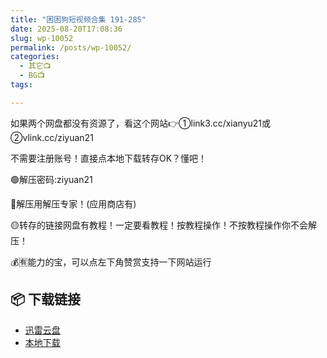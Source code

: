 ```yaml
---
title: "困困狗短视频合集 191-285"
date: 2025-08-20T17:08:36
slug: wp-10052
permalink: /posts/wp-10052/
categories:
  - 其它📺
  - BG📺
tags:

---
```


如果两个网盘都没有资源了，看这个网站👉①link3.cc/xianyu21或②vlink.cc/ziyuan21

不需要注册账号！直接点本地下载转存OK？懂吧！

🟢解压密码:ziyuan21

🔵解压用解压专家！(应用商店有)

🟡转存的链接网盘有教程！一定要看教程！按教程操作！不按教程操作你不会解压！

💰🈶能力的宝，可以点左下角赞赏支持一下网站运行

## 📦 下载链接
- [迅雷云盘](https://blziyuan21.com/pay-download/10052?key=9836e93191&down_id=0)
- [本地下载](https://blziyuan21.com/pay-download/10052?key=9836e93191&down_id=1)

